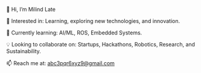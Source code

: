 👋 Hi, I’m Milind Late

👀 Interested in: Learning, exploring new technologies, and innovation.

🌱 Currently learning: AI/ML, ROS, Embedded Systems.

💡 Looking to collaborate on: Startups, Hackathons, Robotics, Research, and Sustainability.

📫 Reach me at: abc3pqr6xyz9@gmail.com
